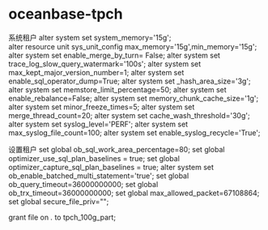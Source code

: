 # oceanbase-tpch

系统租户
alter system set system_memory='15g';<br>
alter resource unit sys_unit_config max_memory='15g',min_memory='15g';
alter system set enable_merge_by_turn= False;
alter system set trace_log_slow_query_watermark='100s';
alter system set max_kept_major_version_number=1;
alter system set enable_sql_operator_dump=True;
alter system set _hash_area_size='3g';
alter system set memstore_limit_percentage=50;
alter system set enable_rebalance=False;
alter system set memory_chunk_cache_size='1g';
alter system set minor_freeze_times=5;
alter system set merge_thread_count=20;
alter system set cache_wash_threshold='30g';
alter system set syslog_level='PERF';
alter system set max_syslog_file_count=100;
alter system set enable_syslog_recycle='True';


设置租户
set global ob_sql_work_area_percentage=80;
set global optimizer_use_sql_plan_baselines = true;
set global optimizer_capture_sql_plan_baselines = true;
alter system set ob_enable_batched_multi_statement='true';
set global ob_query_timeout=36000000000;
set global ob_trx_timeout=36000000000;
set global max_allowed_packet=67108864;
set global secure_file_priv="";


                                          
grant file on *.* to tpch_100g_part;
